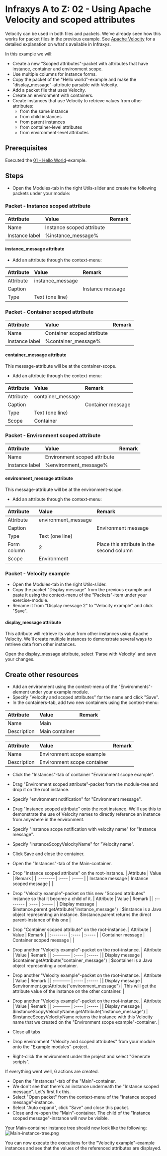 # Infraxys A to Z: 02 - Using Apache Velocity and scoped attributes

Velocity can be used in both files and packets. 
We've already seen how this works for packet files in the previous example.
See [Apache Velocity](https://infraxys.io/topics/apache-velocity/) for a detailed explanation on what's available in Infraxys.
 
In this example we will:
- Create a new "Scoped attributes"-packet with attributes that have instance, container and environment scope.
- Use multiple columns for instance forms. 
- Copy the packet of the "Hello world"-example and make the "display_message"-attribute parsable with Velocity.
- Add a packet file that uses Velocity.
- Create an environment with containers. 
- Create instances that use Velocity to retrieve values from other attributes:
    - from the same instance
    - from child instances
    - from parent instances
    - from container-level attributes  
    - from environment-level attributes  
   
## Prerequisites

Executed the [01 - Hello World](../01-hello-world/README.md)-example.

## Steps

- Open the Modules-tab in the right Utils-slider and create the following packets under your module:

### Packet - Instance scoped attribute

| Attribute | Value | Remark |
| :-------- | :---- | :----- |
| Name | Instance scoped attribute | |
| Instance label | %instance_message% | |

#### instance_message attribute

- Add an attribute through the context-menu:

| Attribute | Value | Remark |
| :-------- | :---- | :----- |
| Attribute | instance_message | |
| Caption | | Instance message | |
| Type | Text (one line) | |

### Packet - Container scoped attribute

| Attribute | Value | Remark |
| :-------- | :---- | :----- |
| Name | Container scoped attribute | |
| Instance label | %container_message% | |

#### container_message attribute

This message-attribute will be at the container-scope.

- Add an attribute through the context-menu:

| Attribute | Value | Remark |
| :-------- | :---- | :----- |
| Attribute | container_message | |
| Caption | | Container message | |
| Type | Text (one line) | |
| Scope | Container | |

### Packet - Environment scoped attribute

| Attribute | Value | Remark |
| :-------- | :---- | :----- |
| Name | Environment scoped attribute | |
| Instance label | %environment_message% | |

#### environment_message attribute

This message-attribute will be at the environment-scope.

- Add an attribute through the context-menu:

| Attribute | Value | Remark |
| :-------- | :---- | :----- |
| Attribute | environment_message | |
| Caption | | Environment message | |
| Type | Text (one line) | |
| Form column | 2 | Place this attribute in the second column |
| Scope | Environment | |

### Packet - Velocity example

- Open the Modules-tab in the right Utils-slider.
- Copy the packet "Display message" from the previous example and paste it using the context-menu of the "Packets"-item under your exercise-module.
- Rename it from "Display message 2" to "Velocity example" and click "Save".

#### display_message attribute

This attribute will retrieve its value from other instances using Apache Velocity. 
We'll create multiple instances to demonstrate several ways to retrieve data from other instances.

Open the display_message attribute, select 'Parse with Velocity' and save your changes.

## Create other resources

- Add an environment using the context-menu of the "Environments"-element under your example module. 
- Specify "Velocity and scoped attributes" for the name and click "Save".
- In the containers-tab, add two new containers using the context-menu:

| Attribute | Value | Remark |
| :-------- | :---- | :----- |
| Name | Main |  |
| Description | Main container | |

| Attribute | Value | Remark |
| :-------- | :---- | :----- |
| Name | Environment scope example |  |
| Description | Environment scope container | |

- Click the "Instances"-tab of container "Environment scope example".
- Drag "Environment scoped attribute"-packet from the module-tree and drop it on the root instance.
- Specify "environment notification" for "Environment message".
- Drag "Instance scoped attribute" onto the root instance. We'll use this to demonstrate the use of Velocity names to directly reference an instance from anywhere in the environment.
- Specify "Instance scope notification with velocity name" for "Instance message".
- Specify "instanceScopyVelocityName" for "Velocity name".
- Click Save and close the container.
- Open the "Instances"-tab of the Main-container.
- Drop "Instance scoped attribute" on the root-instance.
| Attribute | Value | Remark |
| :-------- | :---- | :----- |
| Instance message | Instance scoped message |  |

- Drop "Velocity example"-packet on this new "Scoped attributes" instance so that it become a child of it.
| Attribute | Value | Remark |
| :-------- | :---- | :----- |
| Display message | $instance.parent.getAttribute("instance_message") | $instance is a Java object representing an instance. $instance.parent returns the direct parent-instance of this one |

- Drop "Container scoped attribute" on the root-instance.
| Attribute | Value | Remark |
| :-------- | :---- | :----- |
| Container message | Container scoped message |  |

- Drop another "Velocity example"-packet on the root-instance.
| Attribute | Value | Remark |
| :-------- | :---- | :----- |
| Display message | $container.getAttribute("container_message") | $container is a Java object representing a container.

- Drop another "Velocity example"-packet on the root-instance.
| Attribute | Value | Remark |
| :-------- | :---- | :----- |
| Display message | $environment.getAttribute("environment_message") | This will get the attribute value of the instance on the other container. |

- Drop another "Velocity example"-packet on the root-instance.
| Attribute | Value | Remark |
| :-------- | :---- | :----- |
| Display message | $instanceScopyVelocityName.getAttribute("instance_message") | $instanceScopyVelocityName returns the instance with this Velocity name that we created on the "Environment scope example"-container. |

- Close all tabs
- Drop environment "Velocity and scoped attributes" from your module onto the "Example modules"-project.
- Right-click the environment under the project and select "Generate scripts".

If everything went well, 6 actions are created. 

- Open the "Instances"-tab of the "Main"-container.
- We don't see that there's an instance underneath the "Instance scoped message". Let's first fix this.
- Select "Open packet" from the context-menu of the "Instance scoped message"-instance.
- Select "Auto expand", click "Save" and close this packet.
- Close and re-open the "Main"-container. The child of the "Instance scoped message"-instance will now be visible.
 
Your Main-container instance tree should now look like the following:
![Main-instance-tree.png](resources/Main-instance-tree.png)

You can now execute the executions for the "Velocity example"-example instances and see that the values of the referenced attributes are displayed.
